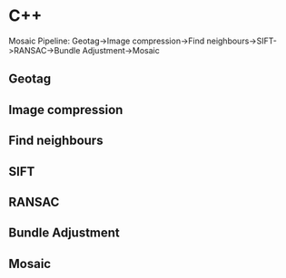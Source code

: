 # C++
Mosaic Pipeline:
Geotag->Image compression->Find neighbours->SIFT->RANSAC->Bundle Adjustment->Mosaic

## Geotag

## Image compression

## Find neighbours

## SIFT

## RANSAC

## Bundle Adjustment

## Mosaic
